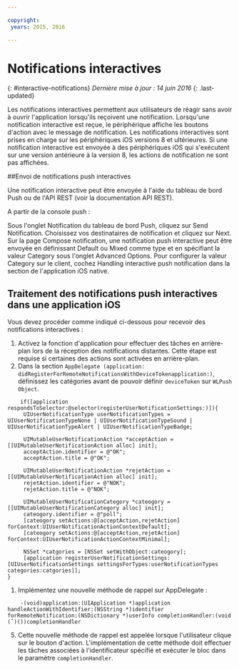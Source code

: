 ```yaml
---

copyright:
 years: 2015, 2016

---
```


# Notifications interactives
{: #interactive-notifications}
*Dernière mise à jour : 14 juin 2016*
{: .last-updated}

Les notifications interactives permettent aux utilisateurs de réagir sans avoir à ouvrir l'application lorsqu'ils reçoivent une notification. Lorsqu'une notification interactive est reçue, le périphérique affiche
les boutons d'action avec le message de notification. Les notifications interactives sont prises
en charge sur les périphériques iOS versions 8 et ultérieures. Si une notification interactive est envoyée à des périphériques iOS qui s'exécutent sur une version antérieure à la
version 8, les actions de notification ne sont pas affichées.

##Envoi de notifications push interactives


Une notification interactive peut être envoyée à l'aide du tableau de bord Push ou de l'API REST (voir la documentation API REST).

A partir de la console push : 

Sous l'onglet Notification du tableau de bord Push, cliquez sur Send Notification. Choisissez vos destinataires de notification et cliquez sur Next. Sur la page Compose notification, une notification push interactive peut être envoyée en définissant Default ou Mixed comme type et en spécifiant la valeur Category sous l'onglet Advanced Options. Pour configurer la valeur Category sur le client, cochez Handling interactive push notification dans la section de l'application iOS native.

## Traitement des notifications push interactives dans une application iOS

Vous devez procéder comme indiqué ci-dessous pour recevoir des notifications interactives :

1. Activez la fonction d'application pour effectuer des tâches en arrière-plan lors de la réception des notifications distantes. Cette étape est requise si certaines des actions sont activées en arrière-plan.
1. Dans la section `AppDelegate (application: didRegisterForRemoteNotificationsWithDeviceTokenapplication:)`, définissez les catégories avant de pouvoir définir `deviceToken` sur `WLPush Object`.

```
	if([application respondsToSelector:@selector(registerUserNotificationSettings:)]){
	 UIUserNotificationType userNotificationTypes = UIUserNotificationTypeNone | UIUserNotificationTypeSound | UIUserNotificationTypeAlert | UIUserNotificationTypeBadge;
	      
	 UIMutableUserNotificationAction *acceptAction = [[UIMutableUserNotificationAction alloc] init];
	 acceptAction.identifier = @"OK";
	 acceptAction.title = @"OK";
	      
	 UIMutableUserNotificationAction *rejetAction = [[UIMutableUserNotificationAction alloc] init];
	 rejetAction.identifier = @"NOK";
	 rejetAction.title = @"NOK";
	      
	 UIMutableUserNotificationCategory *cateogory = [[UIMutableUserNotificationCategory alloc] init];
	 cateogory.identifier = @"poll";
	 [cateogory setActions:@[acceptAction,rejetAction] forContext:UIUserNotificationActionContextDefault];
	 [cateogory setActions:@[acceptAction,rejetAction] forContext:UIUserNotificationActionContextMinimal];
	      
	 NSSet *catgories = [NSSet setWithObject:cateogory];
	 [application registerUserNotificationSettings:[UIUserNotificationSettings settingsForTypes:userNotificationTypes categories:catgories]];
}
```

1. Implémentez une nouvelle méthode de rappel sur AppDelegate :

```
	-(void)application:(UIApplication *)application handleActionWithIdentifier:(NSString *)identifier forRemoteNotification:(NSDictionary *)userInfo completionHandler:(void (ˆ)())completionHandler
``` 

5. Cette nouvelle méthode de rappel est appelée lorsque l'utilisateur clique sur le bouton d'action. L'implémentation de cette méthode doit effectuer les tâches associées à l'identificateur spécifié et exécuter le bloc dans le paramètre `completionHandler`.
